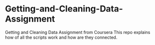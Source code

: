 # Getting-and-Cleaning-Data-Assignment
Getting and Cleaning Data Assignment from Coursera
This repo explains how of all the scripts work and how are they connected.
